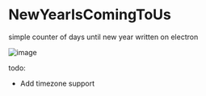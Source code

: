 # NewYearIsComingToUs
simple counter of days until new year written on electron

![image](https://github.com/user-attachments/assets/08ae8fbc-d5b6-447f-8476-393b2c6a2f24)


todo:
- Add timezone support
